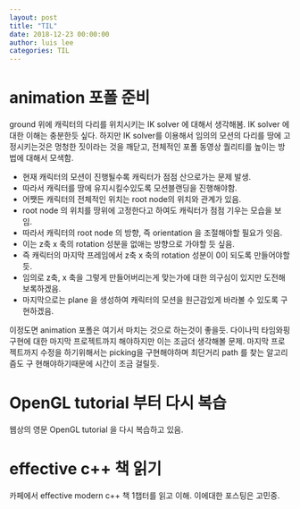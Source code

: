 ```yaml
---
layout: post
title: "TIL"
date: 2018-12-23 00:00:00
author: luis lee
categories: TIL
---
```


# animation 포폴 준비

ground 위에 캐릭터의 다리를 위치시키는 IK solver 에 대해서 생각해봄.
IK solver 에 대한 이해는 충분한듯 싶다. 하지만 IK solver를 이용해서 임의의 모션의 다리를
땅에 고정시키는것은 멍청한 짓이라는 것을 깨닫고, 전체적인 포폴 동영상 퀄리티를 높이는 방법에 대해서 모색함.

- 현재 캐릭터의 모션이 진행될수록 캐릭터가 점점 산으로가는 문제 발생.
- 따라서 캐릭터를 땅에 유지시킬수있도록 모션블랜딩을 진행해야함.
- 어쨋든 캐릭터의 전체적인 위치는 root node의 위치와 관계가 있음.
- root node 의 위치를 땅위에 고정한다고 하여도 캐릭터가 점점 기우는 모습을 보임.
- 따라서 캐릭터의 root node 의 방향, 즉 orientation 을 조절해야할 필요가 잇음.
- 이는 z축 x 축의 rotation 성분을 없애는 방향으로 가야할 듯 싶음.
- 즉 캐릭터의 마지막 프레임에서 z축 x 축의 rotation 성분이 0이 되도록 만들어야할 듯.
- 임의로 z축, x 축을 그렇게 만들어버리는게 맞는가에 대한 의구심이 있지만 도전해보록하겠음.
- 마지막으로는 plane 을 생성하여 캐릭터의 모션을 원근감있게 바라볼 수 있도록 구현하겠음.

이정도면 animation 포폴은 여기서 마치는 것으로 하는것이 좋을듯.
다이나믹 타임와핑 구현에 대한 마지막 프로젝트까지 해야하지만 이는 조금더 생각해볼 문제.
마지막 프로젝트까지 수정을 하기위해서는 picking을 구현해야하며 최단거리 path 를 찾는 알고리즘도 구
현해야하기때문에 시간이 조금 걸릴듯.

# OpenGL tutorial 부터 다시 복습

웹상의 영문 OpenGL tutorial 을 다시 복습하고 있음.

# effective c++ 책 읽기

카페에서 effective modern c++ 책 1챕터를 읽고 이해. 이에대한 포스팅은 고민중.
